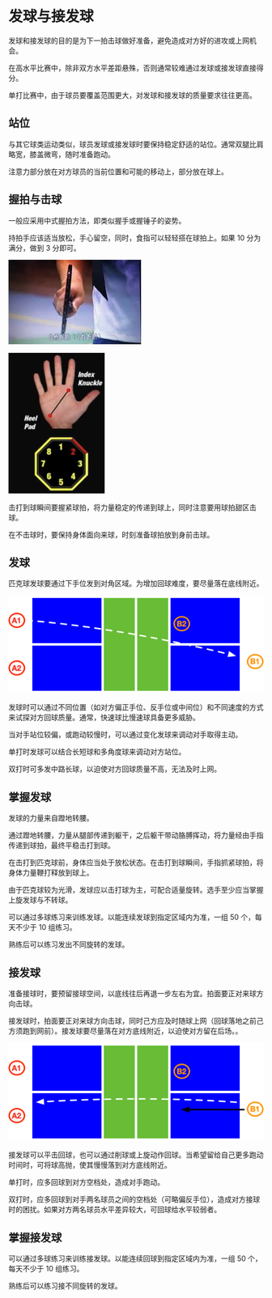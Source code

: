 # 发球与接发球

发球和接发球的目的是为下一拍击球做好准备，避免造成对方好的进攻或上网机会。

在高水平比赛中，除非双方水平差距悬殊，否则通常较难通过发球或接发球直接得分。

单打比赛中，由于球员要覆盖范围更大，对发球和接发球的质量要求往往更高。

## 站位

与其它球类运动类似，球员发球或接发球时要保持稳定舒适的站位。通常双腿比肩略宽，膝盖微弯，随时准备跑动。

注意力部分放在对方球员的当前位置和可能的移动上，部分放在球上。

## 握拍与击球

一般应采用中式握拍方法，即类似握手或握锤子的姿势。

持拍手应该适当放松，手心留空，同时，食指可以轻轻搭在球拍上。如果 10 分为满分，做到 3 分即可。

![hold-paddle](_images/hold-paddle.png)

![hold-paddle-angle](_images/hold-paddle-angle.png)

击打到球瞬间要握紧球拍，将力量稳定的传递到球上，同时注意要用球拍甜区击球。

在不击球时，要保持身体面向来球，时刻准备球拍放到身前击球。

## 发球

匹克球发球要通过下手位发到对角区域。为增加回球难度，要尽量落在底线附近。

![Double Serve](_images/double-serve.png)

发球时可以通过不同位置（如对方偏正手位、反手位或中间位）和不同速度的方式来试探对方回球质量。通常，快速球比慢速球具备更多威胁。

当对手站位较偏，或跑动较慢时，可以通过变化发球来调动对手取得主动。

单打时发球可以结合长短球和多角度球来调动对方站位。

双打时可多发中路长球，以迫使对方回球质量不高，无法及时上网。

## 掌握发球

发球的力量来自蹬地转腰。

通过蹬地转腰，力量从腿部传递到躯干，之后躯干带动胳膊挥动，将力量经由手指传递到球拍，最终平稳击打到球。

在击打到匹克球前，身体应当处于放松状态。在击打到球瞬间，手指抓紧球拍，将身体力量鞭打释放到球上。

由于匹克球较为光滑，发球应以击打球为主，可配合适量旋转。选手至少应当掌握上旋发球与不转球。

可以通过多球练习来训练发球。以能连续发球到指定区域内为准，一组 50 个，每天不少于 10 组练习。

熟练后可以练习发出不同旋转的发球。

## 接发球

准备接球时，要预留接球空间，以底线往后再退一步左右为宜。拍面要正对来球方向击球。

接发球时，拍面要正对来球方向击球，同时己方应及时随球上网（回球落地之前己方须跑到网前）。接发球要尽量落在对方底线附近，以迫使对方留在后场。。

![Double Receive](_images/double-receive.png)

接发球可以平击回球，也可以通过削球或上旋动作回球。当希望留给自己更多跑动时间时，可将球高抛，使其慢慢落到对方底线附近。

单打时，应多回球到对方空档处，造成对手跑动。

双打时，应多回球到对手两名球员之间的空档处（可略偏反手位），造成对方接球时的困扰。如果对方两名球员水平差异较大，可回球给水平较弱者。

## 掌握接发球

可以通过多球练习来训练接发球。以能连续回球到指定区域内为准，一组 50 个，每天不少于 10 组练习。

熟练后可以练习接不同旋转的发球。
